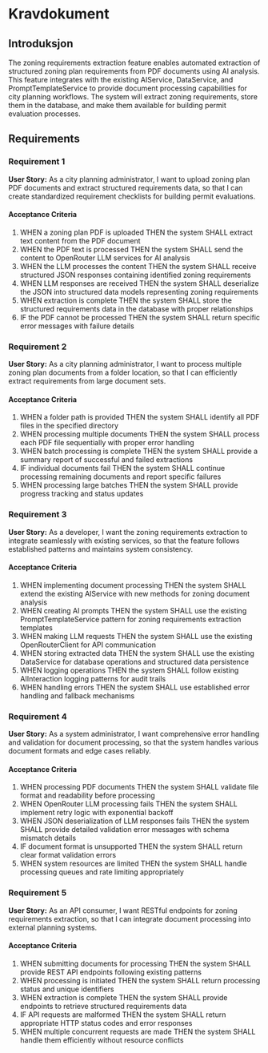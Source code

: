 # Kravdokument

## Introduksjon

The zoning requirements extraction feature enables automated extraction of structured zoning plan requirements from PDF documents using AI analysis. This feature integrates with the existing AIService, DataService, and PromptTemplateService to provide document processing capabilities for city planning workflows. The system will extract zoning requirements, store them in the database, and make them available for building permit evaluation processes.

## Requirements

### Requirement 1

**User Story:** As a city planning administrator, I want to upload zoning plan PDF documents and extract structured requirements data, so that I can create standardized requirement checklists for building permit evaluations.

#### Acceptance Criteria

1. WHEN a zoning plan PDF is uploaded THEN the system SHALL extract text content from the PDF document
2. WHEN the PDF text is processed THEN the system SHALL send the content to OpenRouter LLM services for AI analysis
3. WHEN the LLM processes the content THEN the system SHALL receive structured JSON responses containing identified zoning requirements
4. WHEN LLM responses are received THEN the system SHALL deserialize the JSON into structured data models representing zoning requirements
5. WHEN extraction is complete THEN the system SHALL store the structured requirements data in the database with proper relationships
6. IF the PDF cannot be processed THEN the system SHALL return specific error messages with failure details

### Requirement 2

**User Story:** As a city planning administrator, I want to process multiple zoning plan documents from a folder location, so that I can efficiently extract requirements from large document sets.

#### Acceptance Criteria

1. WHEN a folder path is provided THEN the system SHALL identify all PDF files in the specified directory
2. WHEN processing multiple documents THEN the system SHALL process each PDF file sequentially with proper error handling
3. WHEN batch processing is complete THEN the system SHALL provide a summary report of successful and failed extractions
4. IF individual documents fail THEN the system SHALL continue processing remaining documents and report specific failures
5. WHEN processing large batches THEN the system SHALL provide progress tracking and status updates

### Requirement 3

**User Story:** As a developer, I want the zoning requirements extraction to integrate seamlessly with existing services, so that the feature follows established patterns and maintains system consistency.

#### Acceptance Criteria

1. WHEN implementing document processing THEN the system SHALL extend the existing AIService with new methods for zoning document analysis
2. WHEN creating AI prompts THEN the system SHALL use the existing PromptTemplateService pattern for zoning requirements extraction templates
3. WHEN making LLM requests THEN the system SHALL use the existing OpenRouterClient for API communication
4. WHEN storing extracted data THEN the system SHALL use the existing DataService for database operations and structured data persistence
5. WHEN logging operations THEN the system SHALL follow existing AIInteraction logging patterns for audit trails
6. WHEN handling errors THEN the system SHALL use established error handling and fallback mechanisms

### Requirement 4

**User Story:** As a system administrator, I want comprehensive error handling and validation for document processing, so that the system handles various document formats and edge cases reliably.

#### Acceptance Criteria

1. WHEN processing PDF documents THEN the system SHALL validate file format and readability before processing
2. WHEN OpenRouter LLM processing fails THEN the system SHALL implement retry logic with exponential backoff
3. WHEN JSON deserialization of LLM responses fails THEN the system SHALL provide detailed validation error messages with schema mismatch details
4. IF document format is unsupported THEN the system SHALL return clear format validation errors
5. WHEN system resources are limited THEN the system SHALL handle processing queues and rate limiting appropriately

### Requirement 5

**User Story:** As an API consumer, I want RESTful endpoints for zoning requirements extraction, so that I can integrate document processing into external planning systems.

#### Acceptance Criteria

1. WHEN submitting documents for processing THEN the system SHALL provide REST API endpoints following existing patterns
2. WHEN processing is initiated THEN the system SHALL return processing status and unique identifiers
3. WHEN extraction is complete THEN the system SHALL provide endpoints to retrieve structured requirements data
4. IF API requests are malformed THEN the system SHALL return appropriate HTTP status codes and error responses
5. WHEN multiple concurrent requests are made THEN the system SHALL handle them efficiently without resource conflicts